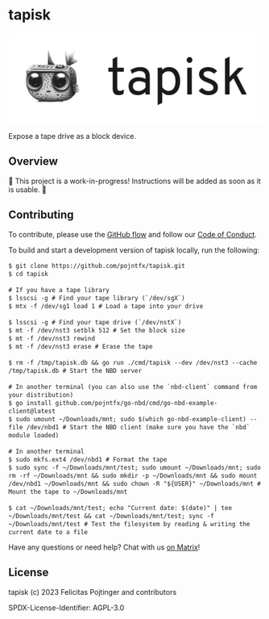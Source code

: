 # tapisk

![Logo](./docs/logo-readme.png)

Expose a tape drive as a block device.

## Overview

🚧 This project is a work-in-progress! Instructions will be added as soon as it is usable. 🚧

## Contributing

To contribute, please use the [GitHub flow](https://guides.github.com/introduction/flow/) and follow our [Code of Conduct](./CODE_OF_CONDUCT.md).

To build and start a development version of tapisk locally, run the following:

```shell
$ git clone https://github.com/pojntfx/tapisk.git
$ cd tapisk

# If you have a tape library
$ lsscsi -g # Find your tape library (`/dev/sgX`)
$ mtx -f /dev/sg1 load 1 # Load a tape into your drive

$ lsscsi -g # Find your tape drive (`/dev/nstX`)
$ mt -f /dev/nst3 setblk 512 # Set the block size
$ mt -f /dev/nst3 rewind
$ mt -f /dev/nst3 erase # Erase the tape

$ rm -f /tmp/tapisk.db && go run ./cmd/tapisk --dev /dev/nst3 --cache /tmp/tapisk.db # Start the NBD server

# In another terminal (you can also use the `nbd-client` command from your distribution)
$ go install github.com/pojntfx/go-nbd/cmd/go-nbd-example-client@latest
$ sudo umount ~/Downloads/mnt; sudo $(which go-nbd-example-client) --file /dev/nbd1 # Start the NBD client (make sure you have the `nbd` module loaded)

# In another terminal
$ sudo mkfs.ext4 /dev/nbd1 # Format the tape
$ sudo sync -f ~/Downloads/mnt/test; sudo umount ~/Downloads/mnt; sudo rm -rf ~/Downloads/mnt && sudo mkdir -p ~/Downloads/mnt && sudo mount /dev/nbd1 ~/Downloads/mnt && sudo chown -R "${USER}" ~/Downloads/mnt # Mount the tape to ~/Downloads/mnt

$ cat ~/Downloads/mnt/test; echo "Current date: $(date)" | tee ~/Downloads/mnt/test && cat ~/Downloads/mnt/test; sync -f ~/Downloads/mnt/test # Test the filesystem by reading & writing the current date to a file
```

Have any questions or need help? Chat with us [on Matrix](https://matrix.to/#/#tapisk:matrix.org?via=matrix.org)!

## License

tapisk (c) 2023 Felicitas Pojtinger and contributors

SPDX-License-Identifier: AGPL-3.0
